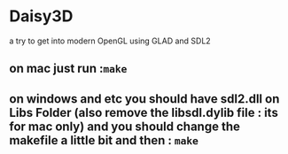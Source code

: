 # Daisy3D
a try to get into modern OpenGL using GLAD and SDL2


## on mac just run :`make`
## on windows and etc you should have sdl2.dll on Libs Folder (also remove the libsdl.dylib file : its for mac only) and you should change the makefile a little bit and then  : `make`
